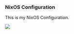 ### NixOS Configuration ### 
This is my NixOS Configuration.

![](https://media.giphy.com/media/SRx5tBBrTQOBi/giphy.gif)